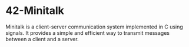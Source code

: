 # 42-Minitalk
Minitalk is a client-server communication system implemented in C using signals. It provides a simple and efficient way to transmit messages between a client and a server.
